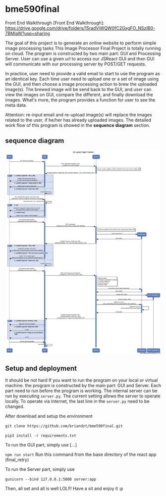 # bme590final

Front End Walkthrough
[Front End Walkthrough]: https://drive.google.com/drive/folders/15radViWQW0fC2GxgFO_NSzIB0-7BMIaW?usp=sharing

The goal of this project is to generate an online 
website to perform simple image processing tasks
This Image Processor Final Project is totally running on cloud. 
The program is constructed by two main part: GUI and Processing Server.
User can use a given url to access our JSReact GUI and then GUI will
communicate with our processing server by POST/GET requests. 

In practice, user need to provide a valid email to start to use the program 
as an identical key. Each time user need to upload one or a set of image using 
the GUI, and then choose a image processing action to brew the uploaded 
image(s). The brewed image will be send back to the GUI, and user can view the 
images on GUI, compare the different, and finally download the images. 
What's more,
the program provides a function for user to see the meta data. 

Attention:
re-input email and re-upload image(s) will replace the images related to
the user, if he/her has already uploaded images. The detailed work flow
of this program is showed in the **sequence diagram** section. 

## sequence diagram
![Image](I'm%20a%20good%20Image%20Processor.png "sequence diagrams")

## Setup and deployment

It should be not hard If you want to run the program on your local 
or virtual machine. the program is constructed by the main part: GUI
and Server. Each part need to run before the program is working. 
The internal server can be run by executing `server.py`. 
The current setting allows the server to operate locally. To 
operate via internet, the last line in the `server.py`
need to be changed.

After download and setup the environment

`git clone https://github.com/briandzt/bme590final.git`

`pip3 install -r requirements.txt`

To run the GUI part, simply use [...]

`npm run start`
Run this command from the base directory of the react app (final_retry)

To run the Server part, simply use 

`gunicorn --bind 127.0.0.1:5000 server:app`

Then, all set and all is well LOL!!! Have a sit and enjoy it :p
